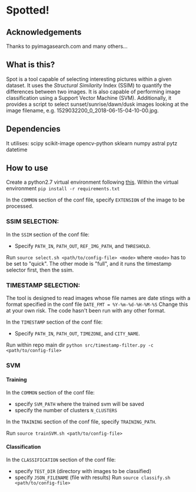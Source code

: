 # Spotted!

## Acknowledgements
Thanks to pyimagasearch.com and many others...

## What is this? 
Spot is a tool capable of selecting interesting pictures within a given dataset.
It uses the *Structural Similarity* Index (SSIM) to quantify the differences between two images.
It is also capable of performing image classification using a Support Vector Machine (SVM).
Additionally, it provides a script to select sunset/sunrise/dawn/dusk images 
looking at the image filename, e.g. 1529032200_0_2018-06-15-04-10-00.jpg.  

## Dependencies 
It utilises:
scipy scikit-image opencv-python sklearn numpy astral pytz datetime

## How to use
Create a python2.7 virtual environment following [this](https://docs.python.org/3/tutorial/venv.html).
Within the virtual environment
```pip install -r requirements.txt```

In the `COMMON` section of the conf file, specify `EXTENSION` of the image to be processed.

### SSIM SELECTION: 

In the `SSIM` section of the conf file: 
 - Specify `PATH_IN`, `PATH_OUT`, `REF_IMG_PATH`, and `THRESHOLD`.

Run ```source select.sh <path/to/config-file> <mode>``` where `<mode>` has to be set to "quick". The other mode is "full", and it runs the timestamp selector first, then the ssim. 

### TIMESTAMP SELECTION:
The tool is designed to read images whose file names are date stings with a format specified in the conf file 
`DATE_FMT = %Y-%m-%d-%H-%M-%S` 
Change this at your own risk. The code hasn't been run with any other format.

In the `TIMESTAMP` section of the conf file: 
 - Specify `PATH_IN`, `PATH_OUT`, `TIMEZONE`, and `CITY_NAME`. 

Run within repo main dir ```python src/timestamp-filter.py -c <path/to/config-file>```

### SVM
#### Training
In the `COMMON` section of the conf file: 
- specify `SVM_PATH` where the trained svm will be saved
- specify the number of clusters `N_CLUSTERS`

In the `TRAINING` section of the conf file, specify `TRAINING_PATH`. 

Run ```source trainSVM.sh <path/to/config-file>```

#### Classification
In the `CLASSIFICATION` section of the conf file: 
 - specify `TEST_DIR` (directory with images to be classified) 
 - specify `JSON_FILENAME` (file with results) 
Run ```source classify.sh <path/to/config-file>```
